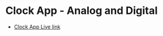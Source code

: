  
# Clock App - Analog and Digital


- <a href="https://clocky-time.netlify.app/" target="_blank">Clock App Live link</a>

